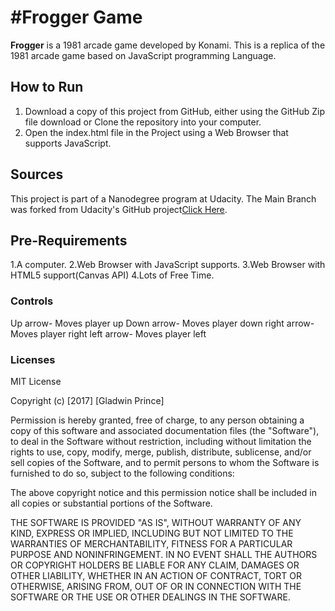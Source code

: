 #Frogger Game
===============================
**Frogger** is a 1981 arcade game developed by Konami. This is a replica of the 1981 arcade game based on JavaScript programming Language.

## How to Run
1. Download a copy of this project from GitHub, either using the GitHub Zip file download or Clone the repository into your computer.
2. Open the index.html file in the Project using a Web Browser that supports JavaScript.

## Sources
This project is part of a Nanodegree program at Udacity. The Main Branch was forked from Udacity's GitHub project[Click Here](https://github.com/udacity/frontend-nanodegree-arcade-game).

## Pre-Requirements
1.A computer.
2.Web Browser with JavaScript supports.
3.Web Browser with HTML5 support(Canvas API)
4.Lots of Free Time.

### Controls
Up arrow- Moves player up
Down arrow- Moves player down
right arrow- Moves player right
left arrow- Moves player left

### Licenses

MIT License

Copyright (c) [2017] [Gladwin Prince]

Permission is hereby granted, free of charge, to any person obtaining a copy
of this software and associated documentation files (the "Software"), to deal
in the Software without restriction, including without limitation the rights
to use, copy, modify, merge, publish, distribute, sublicense, and/or sell
copies of the Software, and to permit persons to whom the Software is
furnished to do so, subject to the following conditions:

The above copyright notice and this permission notice shall be included in all
copies or substantial portions of the Software.

THE SOFTWARE IS PROVIDED "AS IS", WITHOUT WARRANTY OF ANY KIND, EXPRESS OR
IMPLIED, INCLUDING BUT NOT LIMITED TO THE WARRANTIES OF MERCHANTABILITY,
FITNESS FOR A PARTICULAR PURPOSE AND NONINFRINGEMENT. IN NO EVENT SHALL THE
AUTHORS OR COPYRIGHT HOLDERS BE LIABLE FOR ANY CLAIM, DAMAGES OR OTHER
LIABILITY, WHETHER IN AN ACTION OF CONTRACT, TORT OR OTHERWISE, ARISING FROM,
OUT OF OR IN CONNECTION WITH THE SOFTWARE OR THE USE OR OTHER DEALINGS IN THE
SOFTWARE.
